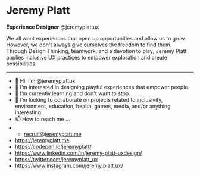 # Jeremy Platt
**Experience Designer**
@jeremyplattux

We all want experiences that open up opportunities and allow us to grow. However, we don't always give ourselves the freedom to find them.  Through Design Thinking, teamwork, and a devotion to play; Jeremy Platt applies inclusive UX practices to empower exploration and create possibilities.


---
- 👋 Hi, I’m @jeremyplattux
- 👀 I’m interested in designing playful experiences that empower people.
- 🌱 I’m currently learning and don't want to stop.
- 💞️ I’m looking to collaborate on projects related to inclusivity, environment, education, health, games, media, and/or anything interesting.
- 📫 How to reach me ... 
 - - recruit@jeremyplatt.me
 - https://jeremyplatt.me
 - https://codepen.io/jeremyplatt/
 - https://www.linkedin.com/in/jeremy-platt-uxdesign/
 - https://twitter.com/jeremyplatt_ux
 - https://www.instagram.com/jeremy.platt.ux/


